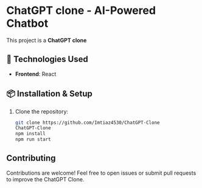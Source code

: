 # ChatGPT clone - AI-Powered Chatbot

This project is a **ChatGPT clone**

## 🔧 Technologies Used

- **Frontend**: React

## 📦 Installation & Setup

1. Clone the repository:
   ```bash
   git clone https://github.com/Imtiaz4530/ChatGPT-Clone
   ChatGPT-Clone
   npm install
   npm run start
   ```

## Contributing

Contributions are welcome! Feel free to open issues or submit pull requests to improve the ChatGPT Clone.
